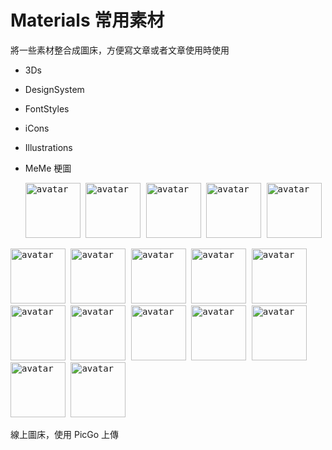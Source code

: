 # Materials 常用素材
  將一些素材整合成圖床，方便寫文章或者文章使用時使用

  - 3Ds
  - DesignSystem
  - FontStyles
  - iCons
  - Illustrations
  - MeMe 梗圖

    <kbd>
      <img src="https://api.dicebear.com/6.x/pixel-art/svg?seed=Cleo&backgroundType=gradientLinear&backgroundRotation=0,360,240,210&randomizeIds=true&backgroundColor=c0aede,d1d4f9,ffdfbf,ffd5dc,transparent,b6e3f4&radius=6" alt="avatar" width="88" />
    </kbd>
    
    <kbd>
      <img src="https://api.dicebear.com/6.x/pixel-art/svg?seed=Snowball&backgroundRotation=0,360,240,210&randomizeIds=true&backgroundColor=A5EBFF,FFF9E9,C7FFCA,ffd5dc,72C0AE&radius=6" alt="avatar" width="88" />
    </kbd>
    
    <kbd>
      <img src="https://api.dicebear.com/6.x/pixel-art/svg?seed=Midnight&backgroundRotation=0,360,240,210&randomizeIds=true&backgroundColor=A5EBFF,FFF9E9,C7FFCA,ffd5dc,72C0AE&radius=6" alt="avatar" width="88" />
    </kbd>
    
    <kbd>
      <img src="https://api.dicebear.com/6.x/pixel-art/svg?seed=Luna&backgroundRotation=0,360,240,210&randomizeIds=true&backgroundColor=A5EBFF,FFF9E9,C7FFCA,ffd5dc,72C0AE&radius=6" alt="avatar" width="88" />
    </kbd>
    
    <kbd>
      <img src="https://api.dicebear.com/6.x/pixel-art/svg?seed=Boo&&backgroundType=gradientLinear&backgroundRotation=0,360,240,210&randomizeIds=true&backgroundColor=A5EBFF,FFF9E9,C7FFCA,ffd5dc,72C0AE&radius=6" alt="avatar" width="88" />
    </kbd>


  <kbd>
    <img src="https://api.dicebear.com/6.x/bottts/svg?seed=Mittens&radius=6" alt="avatar" width="88" />
  </kbd>
  
  <kbd>
    <img src="https://api.dicebear.com/6.x/bottts/svg?seed=Oliver&radius=6" alt="avatar" width="88" />
  </kbd>
  
  <kbd>
    <img src="https://api.dicebear.com/6.x/bottts/svg?seed=Kiki&radius=6" alt="avatar" width="88" />
  </kbd>
  
  <kbd>
    <img src="https://api.dicebear.com/6.x/bottts/svg?seed=Tinkerbell&radius=6" alt="avatar" width="88" />
  </kbd>
  
  <kbd>
    <img src="https://api.dicebear.com/6.x/bottts/svg?seed=Midnight&radius=6" alt="avatar" width="88" />
  </kbd>
  
  <kbd>
    <img src="https://api.dicebear.com/6.x/bottts/svg?seed=George&radius=6" alt="avatar" width="88" />
  </kbd>
  
  <kbd>
    <img src="https://api.dicebear.com/6.x/bottts/svg?seed=Sassy&radius=6" alt="avatar" width="88" />
  </kbd>



<kbd>
  <img src="https://api.dicebear.com/6.x/avataaars-neutral/svg?seed=Whiskers&radius=6" alt="avatar" width="88" />
</kbd>

<kbd>
  <img src="https://api.dicebear.com/6.x/avataaars-neutral/svg?seed=Bear&radius=6" alt="avatar" width="88" />
</kbd>

<kbd>
  <img src="https://api.dicebear.com/6.x/avataaars-neutral/svg?seed=Daisy&radius=6" alt="avatar" width="88" />
</kbd>

<kbd>
  <img src="https://api.dicebear.com/6.x/avataaars-neutral/svg?seed=Max&radius=6" alt="avatar" width="88" />
</kbd>

<kbd>
  <img src="https://api.dicebear.com/6.x/avataaars-neutral/svg?seed=Abby&radius=6" alt="avatar" width="88" />
</kbd>

 
線上圖床，使用 PicGo 上傳
